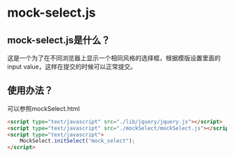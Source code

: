 # mock-select.js


## mock-select.js是什么？

这是一个为了在不同浏览器上显示一个相同风格的选择框，根据模版设置里面的input value，这样在提交的时候可以正常提交。


## 使用办法？
可以参照mockSelect.html
```html
<script type="text/javascript" src="./lib/jquery/jquery.js"></script>
<script type="text/javascript" src="./mockSelect/mockSelect.js"></script>
<script type="text/javascript">
	MockSelect.initSelect("mock_select");
</script>
```